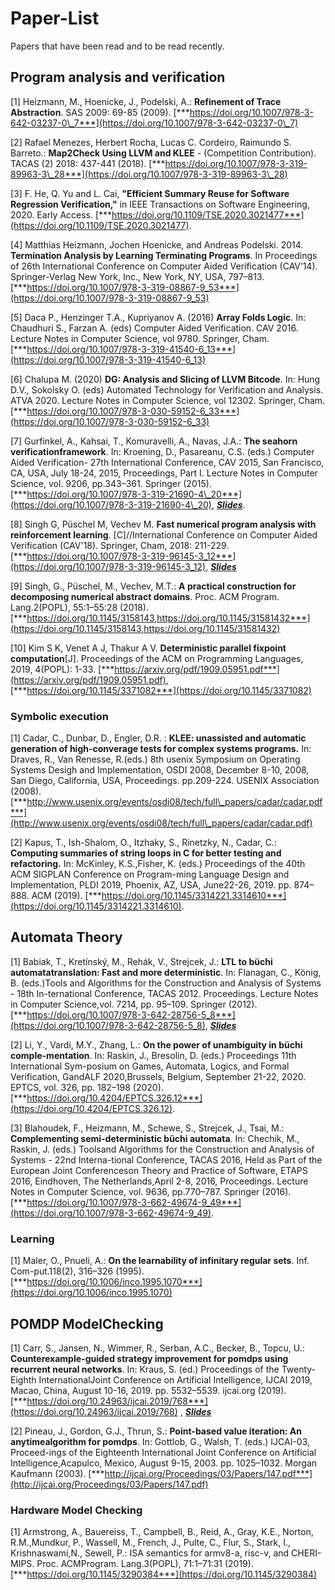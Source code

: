 # Paper-List
Papers that have been read and to be read recently.

## Program analysis and verification
[1] Heizmann, M., Hoenicke, J., Podelski, A.: **Refinement of Trace Abstraction**. SAS 2009: 69-85 (2009). [***https://doi.org/10.1007/978-3-642-03237-0\_7***](https://doi.org/10.1007/978-3-642-03237-0\_7)

[2] Rafael Menezes, Herbert Rocha, Lucas C. Cordeiro, Raimundo S. Barreto.: **Map2Check Using LLVM and KLEE** - (Competition Contribution). TACAS (2) 2018: 437-441 (2018).  [***https://doi.org/10.1007/978-3-319-89963-3\_28***](https://doi.org/10.1007/978-3-319-89963-3\_28)

[3] F. He, Q. Yu and L. Cai, **"Efficient Summary Reuse for Software Regression Verification,"** in IEEE Transactions on Software Engineering, 2020. Early Access.  [***https://doi.org/10.1109/TSE.2020.3021477***](https://doi.org/10.1109/TSE.2020.3021477).

[4] Matthias Heizmann, Jochen Hoenicke, and Andreas Podelski. 2014. **Termination Analysis by Learning Terminating Programs**. In Proceedings of 26th International Conference on Computer Aided Verification (CAV’14). Springer-Verlag New York, Inc., New York, NY, USA, 797–813.  [***https://doi.org/10.1007/978-3-319-08867-9_53***](https://doi.org/10.1007/978-3-319-08867-9_53)

[5] Daca P., Henzinger T.A., Kupriyanov A. (2016) **Array Folds Logic**. In: Chaudhuri S., Farzan A. (eds) Computer Aided Verification. CAV 2016. Lecture Notes in Computer Science, vol 9780. Springer, Cham. [***https://doi.org/10.1007/978-3-319-41540-6_13***](https://doi.org/10.1007/978-3-319-41540-6_13)

[6] Chalupa M. (2020) **DG: Analysis and Slicing of LLVM Bitcode**. In: Hung D.V., Sokolsky O. (eds) Automated Technology for Verification and Analysis. ATVA 2020. Lecture Notes in Computer Science, vol 12302. Springer, Cham.  [***https://doi.org/10.1007/978-3-030-59152-6_33***](https://doi.org/10.1007/978-3-030-59152-6_33)

[7] Gurfinkel, A., Kahsai, T., Komuravelli, A., Navas, J.A.: **The seahorn verificationframework**. In: Kroening, D., Pasareanu, C.S. (eds.) Computer Aided Verification- 27th International Conference, CAV 2015, San Francisco, CA, USA, July 18-24, 2015, Proceedings, Part I. Lecture Notes in Computer Science, vol. 9206, pp.343–361. Springer (2015). 
[***https://doi.org/10.1007/978-3-319-21690-4\_20***](https://doi.org/10.1007/978-3-319-21690-4\_20), [***Slides***](https://github.com/fengwz17/Paper-List/blob/master/1.12_seahorn.pdf).

[8] Singh G, Püschel M, Vechev M. **Fast numerical program analysis with reinforcement learning**. [C]//International Conference on Computer Aided Verification (CAV'18). Springer, Cham, 2018: 211-229.  [***https://doi.org/10.1007/978-3-319-96145-3_12***](https://doi.org/10.1007/978-3-319-96145-3_12), [***Slides***](https://github.com/fengwz17/Paper-List/blob/master/3.2CAV18RL.pdf)

[9] Singh, G., Püschel, M., Vechev, M.T.: **A practical construction for decomposing numerical abstract domains**. Proc. ACM Program. Lang.2(POPL), 55:1–55:28 (2018). [***https://doi.org/10.1145/3158143,https://doi.org/10.1145/31581432***](https://doi.org/10.1145/3158143,https://doi.org/10.1145/31581432)

[10] Kim S K, Venet A J, Thakur A V. **Deterministic parallel fixpoint computation**[J]. Proceedings of the ACM on Programming Languages, 2019, 4(POPL): 1-33.  [***https://arxiv.org/pdf/1909.05951.pdf***](https://arxiv.org/pdf/1909.05951.pdf),  [***https://doi.org/10.1145/3371082***](https://doi.org/10.1145/3371082)

### Symbolic execution
[1] Cadar, C., Dunbar, D., Engler, D.R. : **KLEE: unassisted and automatic generation of high-converage tests for complex systems programs.** In: Draves, R., Van Renesse, R.(eds.) 8th usenix Symposium on Operating Systems Desigh and Implementation, OSDI 2008, December 8-10, 2008, San Diego, California, USA, Proceedings. pp.209-224. USENIX Association (2008).  [***http://www.usenix.org/events/osdi08/tech/full\_papers/cadar/cadar.pdf***](http://www.usenix.org/events/osdi08/tech/full\_papers/cadar/cadar.pdf)  

[2] Kapus, T., Ish-Shalom, O., Itzhaky, S., Rinetzky, N., Cadar, C.: **Computing summaries of string loops in C for better testing and refactoring.** In: McKinley, K.S.,Fisher, K. (eds.) Proceedings of the 40th ACM SIGPLAN Conference on Program-ming Language Design and Implementation, PLDI 2019, Phoenix, AZ, USA, June22-26, 2019. pp. 874–888. ACM (2019).  [***https://doi.org/10.1145/3314221.3314610***](https://doi.org/10.1145/3314221.3314610).

## Automata Theory
[1] Babiak, T., Kretínský, M., Rehák, V., Strejcek, J.: **LTL to büchi automatatranslation: Fast and more deterministic**. In: Flanagan, C., König, B. (eds.)Tools and Algorithms for the Construction and Analysis of Systems - 18th In-ternational Conference, TACAS 2012. Proceedings. Lecture Notes in Computer Science,vol. 7214, pp. 95–109. Springer (2012). [***https://doi.org/10.1007/978-3-642-28756-5_8***](https://doi.org/10.1007/978-3-642-28756-5_8), [***Slides***](https://github.com/fengwz17/Paper-List/blob/master/6.9_notated.pdf)

[2] Li, Y., Vardi, M.Y., Zhang, L.: **On the power of unambiguity in büchi comple-mentation**. In: Raskin, J., Bresolin, D. (eds.) Proceedings 11th International Sym-posium on Games, Automata, Logics, and Formal Verification, GandALF 2020,Brussels, Belgium, September 21-22, 2020. EPTCS, vol. 326, pp. 182–198 (2020).[***https://doi.org/10.4204/EPTCS.326.12***](https://doi.org/10.4204/EPTCS.326.12).

[3] Blahoudek, F., Heizmann, M., Schewe, S., Strejcek, J., Tsai, M.: **Complementing semi-deterministic büchi automata**. In: Chechik, M., Raskin, J. (eds.) Toolsand Algorithms for the Construction and Analysis of Systems - 22nd Interna-tional Conference, TACAS 2016, Held as Part of the European Joint Conferenceson Theory and Practice of Software, ETAPS 2016, Eindhoven, The Netherlands,April 2-8, 2016, Proceedings. Lecture Notes in Computer Science, vol. 9636, pp.770–787. Springer (2016). [***https://doi.org/10.1007/978-3-662-49674-9_49***](https://doi.org/10.1007/978-3-662-49674-9_49).

### Learning
[1] Maler, O., Pnueli, A.: **On the learnability of infinitary regular sets**. Inf. Com-put.118(2), 316–326 (1995).  [***https://doi.org/10.1006/inco.1995.1070***](https://doi.org/10.1006/inco.1995.1070)

## POMDP ModelChecking
[1] Carr, S., Jansen, N., Wimmer, R., Serban, A.C., Becker, B., Topcu, U.: **Counterexample-guided strategy improvement for pomdps using recurrent neural networks**. In: Kraus, S. (ed.) Proceedings of the Twenty-Eighth InternationalJoint Conference on Artificial Intelligence, IJCAI 2019, Macao, China, August 10-16, 2019. pp. 5532–5539. ijcai.org (2019).  [***https://doi.org/10.24963/ijcai.2019/768***](https://doi.org/10.24963/ijcai.2019/768) , [***Slides***](https://github.com/fengwz17/Paper-List/blob/master/1.6_POMDPsRNN.pdf)


[2] Pineau, J., Gordon, G.J., Thrun, S.: **Point-based value iteration: An anytimealgorithm for pomdps**. In: Gottlob, G., Walsh, T. (eds.) IJCAI-03, Proceed-ings of the Eighteenth International Joint Conference on Artificial Intelligence,Acapulco, Mexico, August 9-15, 2003. pp. 1025–1032. Morgan Kaufmann (2003). [***http://ijcai.org/Proceedings/03/Papers/147.pdf***](http://ijcai.org/Proceedings/03/Papers/147.pdf)

### Hardware Model Checking
[1] Armstrong, A., Bauereiss, T., Campbell, B., Reid, A., Gray, K.E., Norton, R.M.,Mundkur, P., Wassell, M., French, J., Pulte, C., Flur, S., Stark, I., Krishnaswami,N., Sewell, P.: ISA semantics for armv8-a, risc-v, and CHERI-MIPS. Proc. ACMProgram. Lang.3(POPL), 71:1–71:31 (2019). [***https://doi.org/10.1145/3290384***](https://doi.org/10.1145/3290384)


